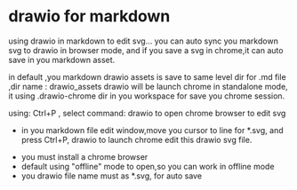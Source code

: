 # drawio for markdown

using drawio in markdown to edit svg...
you can auto sync you markdown svg to drawio in browser mode, and if you save a svg in chrome,it can auto save in you markdown asset.

in default ,you markdown drawio assets is save to same level dir for .md file ,dir name : drawio_assets
drawio will be launch chrome in standalone mode, it using .drawio-chrome dir in you workspace for save you chrome session.

using: Ctrl+P , select command: drawio to open chrome browser to edit svg

- in you markdown file edit window,move you cursor to line for \*.svg, and press Ctrl+P, drawio to launch chrome edit this drawio svg file.

* you must install a chrome browser
* default using "offline" mode to open,so you can work in offline mode
* you drawio file name must as \*.svg, for auto save
